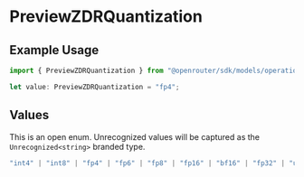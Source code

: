 # PreviewZDRQuantization

## Example Usage

```typescript
import { PreviewZDRQuantization } from "@openrouter/sdk/models/operations";

let value: PreviewZDRQuantization = "fp4";
```

## Values

This is an open enum. Unrecognized values will be captured as the `Unrecognized<string>` branded type.

```typescript
"int4" | "int8" | "fp4" | "fp6" | "fp8" | "fp16" | "bf16" | "fp32" | "unknown" | Unrecognized<string>
```